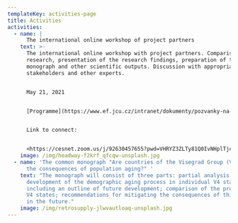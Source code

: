 ```yaml
---
templateKey: activities-page
title: Activities
activities:
  - name: |
      The international online workshop of project partners 
    text: >-
      The international online workshop with project partners. Comparison of the
      research, presentation of the research findings, preparation of the planed
      monograph and other scientific outputs. Discussion with appropriate
      stakeholders and other experts.


      May 21, 2021


      [Programme](https://www.ef.jcu.cz/intranet/dokumenty/pozvanky-na-akce-ef/program.pdf)


      Link to connect: 


      <https://cesnet.zoom.us/j/92630457655?pwd=VHRYZ3ZLTy81Q0IvNHplTjc2YmV4QT09>
    image: /img/headway-f2krf_qfcqw-unsplash.jpg
  - name: 'The common monograph "Are countries of the Visegrad Group (V4) ready for
      the consequences of population aging?" '
    text: "The monograph will consist of three parts: partial analysis of the
      development of the demographic aging process in individual V4 states,
      including an outline of future development; comparison of the process in
      V4 states; recommendations for mitigating the consequences of this process
      in the future."
    image: /img/retrosupply-jlwvautloaq-unsplash.jpg
---
```


